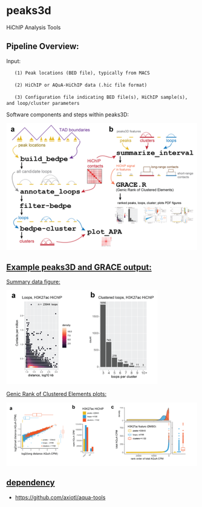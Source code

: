 # peaks3d
HiChIP Analysis Tools

## Pipeline Overview:
Input: 

       (1) Peak locations (BED file), typically from MACS

       (2) HiChIP or AQuA-HiChIP data (.hic file format)
       
       (3) Configuration file indicating BED file(s), HiChIP sample(s), and loop/cluster parameters
       
Software components and steps within peaks3D:
<a href="https://github.com/GryderLab/peaks3d/blob/main/examples/peaks3D_GRACE_overview.png"> 
<p align="left"> <img width="700" src="examples/peaks3D_GRACE_overview.png"></p>


## Example peaks3D and GRACE output:
Summary data figure:
<p align="left"> <img width="400" src="examples/peaks3D_GRACE_summary.png"></p>
Genic Rank of Clustered Elements plots:
<p align="left"> <img width="700" src="examples/peaks3D_GRACE_rank_plots.png"></p>

## dependency 
- https://github.com/axiotl/aqua-tools

